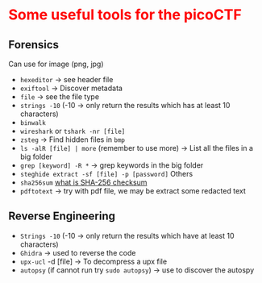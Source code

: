 # <span style="color:#ff0000">Some useful tools for the picoCTF</span>

## Forensics

Can use for image (png, jpg)

- `hexeditor` -> see header file
- `exiftool` -> Discover metadata
- `file` -> see the file type
- `strings -10` (-10 -> only return the results which has at least 10 characters)
- `binwalk`
- `wireshark` or `tshark -nr [file]`
- `zsteg` -> Find hidden files in `bmp`
- `ls -alR [file] | more` (remember to use more)
-> List all the files in a big folder  
- `grep [keyword] -R *` -> grep keywords in the big folder
- `steghide extract -sf [file] -p [password]`
  Others
- `sha256sum` [what is SHA-256 checksum](./Others/what%20is%20SHA-256%20checksum.md)
- `pdftotext` -> try with pdf file, we may be extract some redacted text

## Reverse Engineering

- `Strings -10` (-10 -> only return the results which have at least 10 characters)
- `Ghidra` -> used to reverse the code
- `upx-ucl` -d [file] -> To decompress a upx file
- `autopsy` (if cannot run try `sudo autopsy`) -> use to discover the autospy
